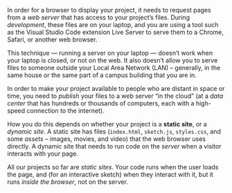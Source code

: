 In order for a browser to display your project, it needs to request pages from a
*web server* that has access to your project’s files. During *development*, these
files are on your laptop, and you are using a tool such as the Visual Studio
Code extension Live Server to serve them to a Chrome, Safari, or another web
browser.

This technique — running a server on your laptop — doesn’t work when your laptop
is closed, or not on the web. It also doesn’t allow you to serve files to
someone outside your Local Area Network (LAN) – generally, in the same house or
the same part of a campus building that you are in.

In order to make your project available to people who are distant in space or time, you need
to *publish* your files to a web server “in the cloud” (at a *data center* that has
hundreds or thousands of computers, each with a high-speed connection to the
internet).

How you do this depends on whether your project is a **static site**, or a
*dynamic site*. A static site has files (`index.html`, `sketch.js`,
`styles.css`, and some *assets* – images, movies, and video) that the web
browser uses directly. A dynamic site that needs to run code on the *server*
when a visitor interacts with your page.

All our projects so far are *static sites*. Your code runs when the user loads the
page, and (for an interactive sketch) when they interact with it, but it runs
*inside the browser*, not on the server.
